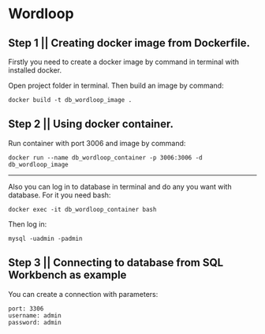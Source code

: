 # Wordloop
 
## Step 1 || Creating docker image from Dockerfile.
Firstly you need to create a docker image by command in terminal with installed docker.

Open project folder in terminal.
Then build an image by command:
```
docker build -t db_wordloop_image . 
```

## Step 2 || Using docker container.

Run container with port 3006 and image by command:
```
docker run --name db_wordloop_container -p 3006:3006 -d db_wordloop_image 
```
---
Also you can log in to database in terminal and do any you want with database.
For it you need bash:
```
docker exec -it db_wordloop_container bash
```
Then log in:
```
mysql -uadmin -padmin
```

## Step 3 || Connecting to database from SQL Workbench as example

You can create a connection with parameters:
```
port: 3306
username: admin
password: admin
```






